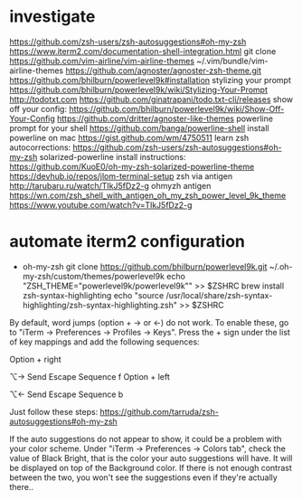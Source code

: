 # investigate
https://github.com/zsh-users/zsh-autosuggestions#oh-my-zsh
https://www.iterm2.com/documentation-shell-integration.html
git clone https://github.com/vim-airline/vim-airline-themes ~/.vim/bundle/vim-airline-themes
https://github.com/agnoster/agnoster-zsh-theme.git
https://github.com/bhilburn/powerlevel9k#installation
stylizing your prompt https://github.com/bhilburn/powerlevel9k/wiki/Stylizing-Your-Prompt
http://todotxt.com
https://github.com/ginatrapani/todo.txt-cli/releases
show off your config: https://github.com/bhilburn/powerlevel9k/wiki/Show-Off-Your-Config
https://github.com/dritter/agnoster-like-themes
powerline prompt for your shell https://github.com/banga/powerline-shell
install powerline on mac https://gist.github.com/wm/4750511
learn zsh autocorrections: https://github.com/zsh-users/zsh-autosuggestions#oh-my-zsh
solarized-powerline install instructions: https://github.com/KuoE0/oh-my-zsh-solarized-powerline-theme
https://devhub.io/repos/jlom-terminal-setup
zsh via antigen http://tarubaru.ru/watch/TIkJ5fDz2-g
ohmyzh antigen https://wn.com/zsh_shell_with_antigen_oh_my_zsh_power_level_9k_theme
https://www.youtube.com/watch?v=TIkJ5fDz2-g

# automate iterm2 configuration
- oh-my-zsh
git clone https://github.com/bhilburn/powerlevel9k.git ~/.oh-my-zsh/custom/themes/powerlevel9k
echo "ZSH_THEME=\"powerlevel9k/powerlevel9k\"" >> $ZSHRC
brew install zsh-syntax-highlighting
echo "source /usr/local/share/zsh-syntax-highlighting/zsh-syntax-highlighting.zsh" >> $ZSHRC

By default, word jumps (option + → or ←) do not work. To enable these, go to "iTerm -> Preferences -> Profiles -> Keys". Press the + sign under the list of key mappings and add the following sequences:

Option + right

⌥→
Send Escape Sequence
f
Option + left

⌥←
Send Escape Sequence
b


Just follow these steps: https://github.com/tarruda/zsh-autosuggestions#oh-my-zsh

If the auto suggestions do not appear to show, it could be a problem with your color scheme. Under "iTerm -> Preferences -> Colors tab", check the value of Black Bright, that is the color your auto suggestions will have. It will be displayed on top of the Background color. If there is not enough contrast between the two, you won't see the suggestions even if they're actually there..
